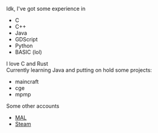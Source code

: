 Idk, I've got some experience in
- C
- C++
- Java
- GDScript
- Python
- BASIC (lol)

I love C and Rust  
Currently learning Java and putting on hold some projects:
- maincraft
- cge
- mpmp

Some other accounts
- [MAL](https://myanimelist.net/profile/kewtas)
- [Steam](https://steamcommunity.com/profiles/76561198414549169)
